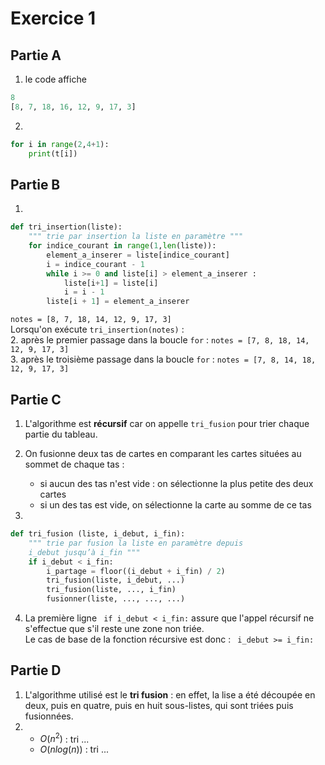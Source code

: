 # Exercice 1
## Partie A

1. le code affiche
```python
8
[8, 7, 18, 16, 12, 9, 17, 3]
```

2.
```python
for i in range(2,4+1):
    print(t[i])
```
## Partie B
1.
```python
def tri_insertion(liste):
    """ trie par insertion la liste en paramètre """
    for indice_courant in range(1,len(liste)):
        element_a_inserer = liste[indice_courant]
        i = indice_courant - 1
        while i >= 0 and liste[i] > element_a_inserer :
            liste[i+1] = liste[i]
            i = i - 1
        liste[i + 1] = element_a_inserer
```

`notes = [8, 7, 18, 14, 12, 9, 17, 3]`  
Lorsqu'on exécute `tri_insertion(notes)` :  
2. après le premier passage dans la boucle `for` : `notes = [7, 8, 18, 14, 12, 9, 17, 3]`  
3. après le troisième passage dans la boucle `for` : `notes = [7, 8, 14, 18, 12, 9, 17, 3]`  

## Partie C

1. L'algorithme est **récursif** car on appelle `tri_fusion` pour trier chaque partie du tableau.
2. On fusionne deux tas de cartes en comparant les cartes situées au sommet de chaque tas : 
    * si aucun des tas n'est vide : on sélectionne la plus petite des deux cartes
    * si un des tas est vide, on sélectionne la carte au somme de ce tas

3.
```python
def tri_fusion (liste, i_debut, i_fin):
    """ trie par fusion la liste en paramètre depuis
    i_debut jusqu’à i_fin """
    if i_debut < i_fin:
        i_partage = floor((i_debut + i_fin) / 2)
        tri_fusion(liste, i_debut, ...)
        tri_fusion(liste, ..., i_fin)
        fusionner(liste, ..., ..., ...)
```

4. La première ligne ` if i_debut < i_fin:` assure que l'appel récursif ne s'effectue que s'il reste une zone non triée.  
Le cas de base de la fonction récursive est donc : ` i_debut >= i_fin:`

## Partie D
1. L'algorithme utilisé est le **tri fusion** : en effet, la lise a été découpée en deux, puis en quatre, puis en huit sous-listes, qui sont triées puis fusionnées.
2.  
    * $O(n^2)$ : tri ...
    * $O(n log(n))$ : tri ...
